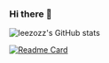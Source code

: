 ### Hi there 👋

<!--
**leezozz/leezozz** is a ✨ _special_ ✨ repository because its `README.md` (this file) appears on your GitHub profile.

Here are some ideas to get you started:

- 🔭 I’m currently working on ...
- 🌱 I’m currently learning ...
- 👯 I’m looking to collaborate on ...
- 🤔 I’m looking for help with ...
- 💬 Ask me about ...
- 📫 How to reach me: ...
- 😄 Pronouns: ...
- ⚡ Fun fact: ...
-->
<!-- 卡片配置 -->
![leezozz's GitHub stats](https://github-readme-stats.vercel.app/api?username=leezozz&show_icons=true&theme=radical)

<!--  -->
[![Readme Card](https://github-readme-stats.vercel.app/api/pin/?username=leezozz&repo=github-readme-stats)](https://github.com/leezozz/github-readme-stats)
